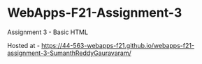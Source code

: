 # WebApps-F21-Assignment-3
Assignment 3 - Basic HTML

Hosted at - https://44-563-webapps-f21.github.io/webapps-f21-assignment-3-SumanthReddyGauravaram/
